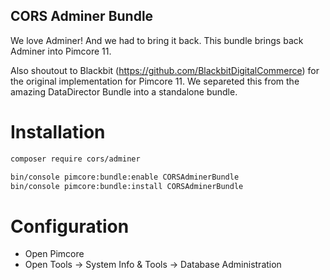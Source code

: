 CORS Adminer Bundle
--------

We love Adminer! And we had to bring it back. This bundle brings back Adminer into Pimcore 11.

Also shoutout to Blackbit (https://github.com/BlackbitDigitalCommerce) for the original implementation for Pimcore 11. We separeted this from the amazing DataDirector Bundle into a standalone bundle.

# Installation

```bash
composer require cors/adminer

bin/console pimcore:bundle:enable CORSAdminerBundle
bin/console pimcore:bundle:install CORSAdminerBundle
```

# Configuration

- Open Pimcore
- Open Tools -> System Info & Tools -> Database Administration 
